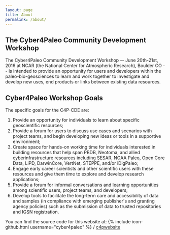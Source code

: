 ```yaml
---
layout: page
title: About
permalink: /about/
---
```



The Cyber4Paleo Community Development Workshop
--------------------------------------------------

The Cyber4Paleo Community Development Workshop -- June 20th-21st, 2016 at NCAR (the National Center for Atmospheric Research), Boulder CO -- is intended to provide an opportunity for users and developers within the paleo-bio-geosciences to learn and work together to investigate and develop new uses, end products or links between existing data resources.  

Cyber4Paleo Workshop Goals
--------------------------------------------------

The specific goals for the C4P-CDE are:

1.  Provide an opportunity for individuals to learn about specific geoscientific resources;
2.  Provide a forum for users to discuss use cases and scenarios with project teams, and begin developing new ideas or tools in a supportive environment;
3.  Create space for hands-on working time for individuals interested in building resources that help span PBDB, Neotoma, and allied cyberinfrastructure resources including SESAR, NOAA Paleo, Open Core Data, LiPD, DarwinCore, VertNet, STEPPE, and/or iDigPaleo;
4. Engage early career scientists and other scientific users with these resources and give them time to explore and develop research applications;
5. Provide a forum for informal conversations and learning opportunities among scientific users, project teams, and developers;
6. Develop tools to facilitate the long-term care and accessibility of data and samples (in compliance with emerging publisher's and granting agency policies) such as the submission of data to trusted repositories and IGSN registration.

You can find the source code for this website at:
{% include icon-github.html username="cyber4paleo" %} /
[c4pwebsite](https://github.com/cyber4paleo/cyber4paleo.github.io)
